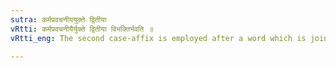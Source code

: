 ```yaml
---
sutra: कर्मप्रवचनीययुक्ते द्वितीया
vRtti: कर्मप्रवचनीयैर्युक्ते द्वितीया विभक्तिर्भवति ॥
vRtti_eng: The second case-affix is employed after a word which is joined with a _karmapravachaniya_ (I. 4. 83).

---
```


